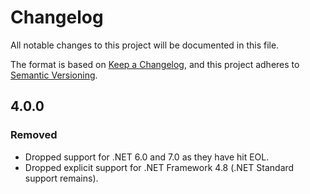 # Changelog

All notable changes to this project will be documented in this file.

The format is based on [Keep a Changelog](https://keepachangelog.com/en/1.1.0/),
and this project adheres to
[Semantic Versioning](https://semver.org/spec/v2.0.0.html).

## 4.0.0

### Removed

- Dropped support for .NET 6.0 and 7.0 as they have hit EOL.
- Dropped explicit support for .NET Framework 4.8 (.NET Standard support remains).
